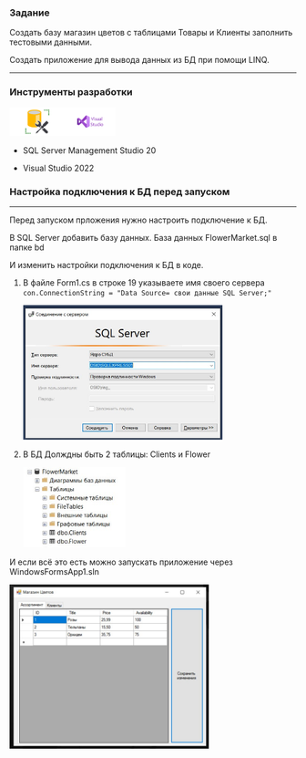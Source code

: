 ### Задание
Создать базу магазин цветов с таблицами Товары и Клиенты
заполнить тестовыми данными.

Создать приложение для вывода данных из БД при помощи LINQ.

---
### Инструменты разработки


<img src="images/SQL-Server-Management-Studio.jpg" alt="Окно приложения" height="50"><img src="images/VisualStudiologo.jpg" alt="Окно приложения" height="50">

- SQL Server Management Studio 20 

- Visual Studio 2022 

### Настройка подключения к БД перед запуском
---

Перед запуском прложения нужно настроить подключение к БД. 

В SQL Server добавить базу данных.
База данных FlowerMarket.sql в папке bd

И изменить настройки подключения к БД в коде.

1. В файле Form1.cs в строке 19 указываете имя своего сервера `con.ConnectionString = "Data Source= свои данные SQL Server;"`

   <img src="images/2.jpg" alt="Окно приложения" width="350">

2. В БД Долждны быть 2 таблицы: Clients и Flower

   <img src="images/3.jpg" alt="Окно приложения" width="180">

И если всё это есть можно запускать приложение через WindowsFormsApp1.sln

<img src="1.jpg" alt="Окно приложения" width="350">
